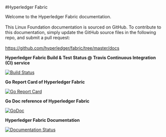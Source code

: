 #Hyperledger Fabric

Welcome to the Hyperledger Fabric documentation. <br><br> This Linux Foundation documentation is sourced on GitHub. To contribute to this documentation, simply update the GitHub source files in the following repo, and submit a pull request: <br><br> https://github.com/hyperledger/fabric/tree/master/docs

**Hyperledger Fabric Build & Test Status @ Travis Continuous Integration (CI) service**

[![Build Status](https://travis-ci.org/hyperledger/fabric.svg?branch=master)](https://travis-ci.org/hyperledger/fabric)

**Go Report Card of Hyperledger Fabric**

[![Go Report Card](https://goreportcard.com/badge/github.com/hyperledger/fabric)](https://goreportcard.com/report/github.com/hyperledger/fabric)

**Go Doc reference of Hyperledger Fabric**

[![GoDoc](https://godoc.org/github.com/hyperledger/fabric?status.svg)](https://godoc.org/github.com/hyperledger/fabric)

**Hyperledger Fabric Documentation**

[![Documentation Status](https://readthedocs.org/projects/chaincode-docs/badge/?version=latest)](http://chaincode-docs.readthedocs.io/en/latest/?badge=latest)
